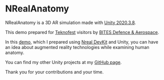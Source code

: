 # NRealAnatomy

NRealAnatomy is a 3D AR simulation made with [Unity 2020.3.8](https://unity3d.com/unity/whats-new/2020.3.8). 

This demo prepared for [Teknofest](https://www.teknofest.org/en/) visitors by [BITES Defence & Aerospace](https://www.bites.com.tr).

In this [demo](https://www.linkedin.com/posts/ozan-e%C5%9Fki-2b804a13b_selamlar-ge%C3%A7en-sene-teknofestte-bi%CC%87tes-activity-6938114393939283968-ITVk?utm_source=linkedin_share&utm_medium=member_desktop_web), which I prepared using [Nreal DevKit](https://www.nreal.ai) and Unity, you can have an idea about augmented reality technologies while examining human anatomy.

You can find my other Unity projects at my [GitHub page](https://github.com/ozaneski13).

Thank you for your contributions and your time.
